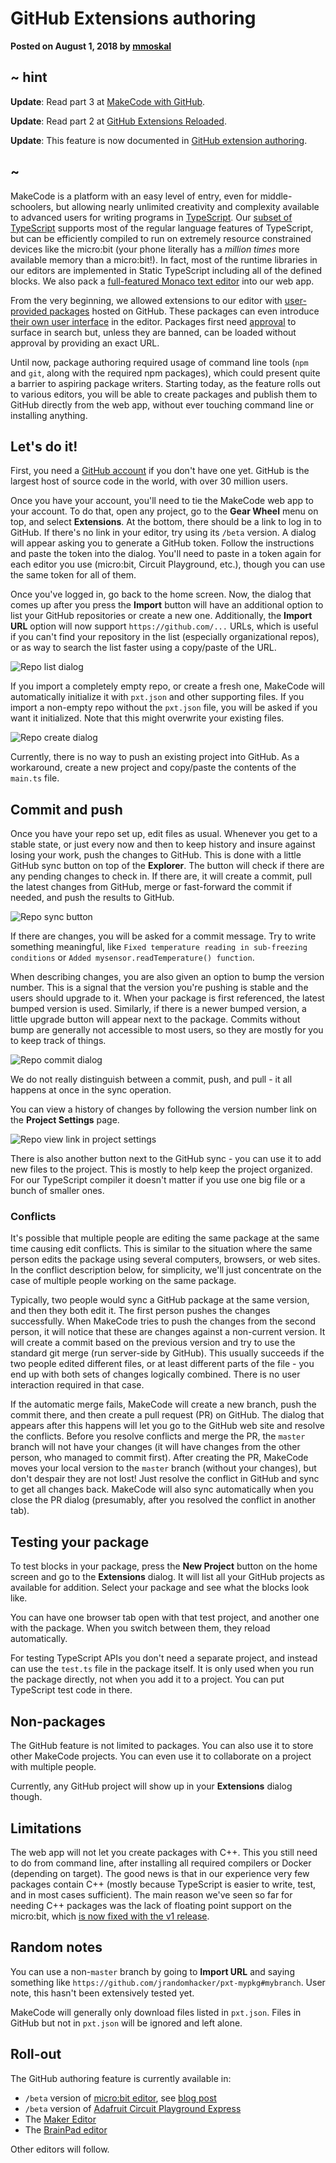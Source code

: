 # GitHub Extensions authoring

**Posted on August 1, 2018 by [mmoskal](https://github.com/mmoskal)**

## ~ hint

**Update**: Read part 3 at [MakeCode with GitHub](/blog/makecode-with-github).

**Update**: Read part 2 at [GitHub Extensions Reloaded](/blog/github-extensions-episode-2).

**Update**: This feature is now documented in [GitHub extension authoring](/extensions/github-authoring).

## ~

MakeCode is a platform with an easy level of entry, even for middle-schoolers, but allowing nearly unlimited creativity and complexity available to advanced users for writing programs in [TypeScript](https://www.typescriptlang.org/). Our [subset of TypeScript](https://makecode.com/language) supports most of the regular language features of TypeScript, but can be efficiently compiled to run on extremely resource constrained devices like the micro:bit (your phone literally has a _million times_ more available memory than a micro:bit!). In fact, most of the runtime libraries in our editors are implemented in Static TypeScript including all of the defined blocks. We also pack a [full-featured Monaco text editor](https://makecode.com/js/editor) into our web app.

From the very beginning, we allowed extensions to our editor with [user-provided packages](/extensions/getting-started) hosted on GitHub. These packages can even introduce [their own user interface](/extensions/extensions) in the editor. Packages first need [approval](/extensions/approval) to surface in search but, unless they are banned, can be loaded without approval by providing an exact URL.

Until now, package authoring required usage of command line tools (`npm` and `git`, along with the required npm packages), which could present quite a barrier to aspiring package writers. Starting today, as the feature rolls out to various editors, you will be able to create packages and publish them to GitHub directly from the web app, without ever touching command line or installing anything.

## Let's do it!

First, you need a [GitHub account](https://github.com/join) if you don't have one yet. GitHub is the largest host of source code in the world, with over 30 million users.

Once you have your account, you'll need to tie the MakeCode web app to your account. To do that, open any project, go to the **Gear Wheel** menu on top, and select **Extensions**. At the bottom, there should be a link to log in to GitHub. If there's no link in your editor, try using its `/beta` version. A dialog will appear asking you to generate a GitHub token. Follow the instructions and paste the token into the dialog. You'll need to paste in a token again for each editor you use (micro:bit, Circuit Playground, etc.), though you can use the same token for all of them.

Once you've logged in, go back to the home screen. Now, the dialog that comes up after you press the **Import** button will have an additional option to list your GitHub repositories or create a new one.
Additionally, the **Import URL** option will now support `https://github.com/...` URLs, which is useful if you can't find your repository in the list (especially organizational repos), or as way to search the list faster using a copy/paste of the URL.

![Repo list dialog](/static/blog/github-packages/repo-list.png)

If you import a completely empty repo, or create a fresh one, MakeCode will automatically initialize it with `pxt.json` and other supporting files. If you import a non-empty repo without the `pxt.json` file, you will be asked if you want it initialized. Note that this might overwrite your existing files.

![Repo create dialog](/static/blog/github-packages/repo-create.png)

Currently, there is no way to push an existing project into GitHub. As a workaround, create a new project
and copy/paste the contents of the `main.ts` file.

## Commit and push

Once you have your repo set up, edit files as usual. Whenever you get to a stable state, or just every now and
then to keep history and insure against losing your work, push the changes to GitHub. This is done with a little GitHub sync button on top of the **Explorer**. The button will check if there are any pending changes to check in. If there are, it will create a commit, pull the latest changes from GitHub, merge or fast-forward the commit if needed, and push the results to GitHub.

![Repo sync button](/static/blog/github-packages/repo-sync.png)

If there are changes, you will be asked for a commit message. Try to write something meaningful, like
`Fixed temperature reading in sub-freezing conditions` or `Added mysensor.readTemperature() function`.

When describing changes, you are also given an option to bump the version number. This is a signal that the version you're pushing is stable and the users should upgrade to it. When your package is first referenced, the latest bumped version is used. Similarly, if there is a newer bumped version, a little upgrade button will appear next to the package. Commits without bump are generally not accessible to most users, so they are mostly for you to keep track of things.

![Repo commit dialog](/static/blog/github-packages/repo-commit.png)

We do not really distinguish between a commit, push, and pull - it all happens at once in the sync operation.

You can view a history of changes by following the version number link on the **Project Settings** page.

![Repo view link in project settings](/static/blog/github-packages/repo-view.png)

There is also another button next to the GitHub sync - you can use it to add new files to the project.
This is mostly to help keep the project organized. For our TypeScript compiler it doesn't matter if you
use one big file or a bunch of smaller ones.

### Conflicts

It's possible that multiple people are editing the same package at the same time causing edit conflicts. This is similar to the situation where the same person edits the package using several computers, browsers, or web sites. In the conflict description below, for simplicity, we'll just concentrate on the case of multiple people working on the same package.

Typically, two people would sync a GitHub package at the same version, and then they both edit it. The first person pushes the changes successfully. When MakeCode tries to push the changes from the second person,
it will notice that these are changes against a non-current version. It will create a commit based on the previous version and try to use the standard git merge (run server-side by GitHub). This usually succeeds if the two people edited different files, or at least different parts of the file - you end up with both sets of changes logically combined. There is no user interaction required in that case.

If the automatic merge fails, MakeCode will create a new branch, push the commit there, and then create a pull request (PR) on GitHub. The dialog that appears after this happens will let you go to the GitHub web site and resolve the conflicts. Before you resolve conflicts and merge the PR, the `master` branch will not have your changes (it will have changes from the other person, who managed to commit first). After creating the PR, MakeCode moves your local version to the `master` branch (without your changes), but don't despair they are not lost! Just resolve the conflict in GitHub and sync to get all changes back. MakeCode will also sync automatically when you close the PR dialog (presumably, after you resolved the conflict in another tab).

## Testing your package

To test blocks in your package, press the **New Project** button on the home screen and go to the **Extensions** dialog. It will list all your GitHub projects as available for addition. Select your package and see what the blocks look like.

You can have one browser tab open with that test project, and another one with the package. When you switch between them, they reload automatically.

For testing TypeScript APIs you don't need a separate project, and instead can
use the `test.ts` file in the package itself. It is only used when you run the package
directly, not when you add it to a project. You can put TypeScript test code in there.

## Non-packages

The GitHub feature is not limited to packages. You can also use it to store other MakeCode projects.
You can even use it to collaborate on a project with multiple people.

Currently, any GitHub project will show up in your **Extensions** dialog though.

## Limitations

The web app will not let you create packages with C++. This you still need to do from command line, after installing all required compilers or Docker (depending on target). The good news is that in our experience very few packages contain C++ (mostly because TypeScript is easier to write, test, and in most cases sufficient). The main reason we've seen so far for needing C++ packages was the lack of floating point support on the micro:bit, which [is now fixed with the v1 release](https://makecode.com/blog/microbit/v1-beta).

## Random notes

You can use a non-`master` branch by going to **Import URL** and saying something like `https://github.com/jrandomhacker/pxt-mypkg#mybranch`. User note, this hasn't been extensively tested yet.

MakeCode will generally only download files listed in `pxt.json`. Files in GitHub but not in `pxt.json` will be ignored and left alone.

## Roll-out

The GitHub authoring feature is currently available in:

* `/beta` version of [micro:bit editor](https://makecode.microbit.org/beta), see [blog post](https://makecode.com/blog/microbit/v1-beta)
* `/beta` version of [Adafruit Circuit Playground Express](https://makecode.adafruit.com/beta)
* The [Maker Editor](https://maker.makecode.com)
* The [BrainPad editor](https://makecode.brainpad.com)

Other editors will follow.
